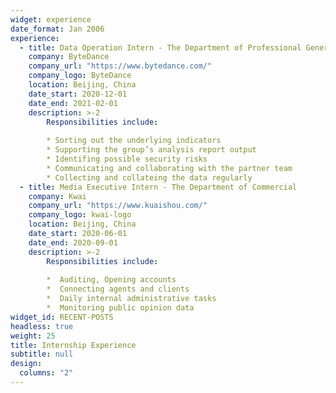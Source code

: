 ```yaml
---
widget: experience
date_format: Jan 2006
experience:
  - title: Data Operation Intern - The Department of Professional Generated Content
    company: ByteDance
    company_url: "https://www.bytedance.com/"
    company_logo: ByteDance
    location: Beijing, China
    date_start: 2020-12-01
    date_end: 2021-02-01
    description: >-2
        Responsibilities include:
        
        * Sorting out the underlying indicators 
        * Supporting the group’s analysis report output
        * Identifing possible security risks 
        * Communicating and collaborating with the partner team
        * Collecting and collateing the data regularly
  - title: Media Executive Intern - The Department of Commercial
    company: Kwai
    company_url: "https://www.kuaishou.com/"
    company_logo: kwai-logo
    location: Beijing, China
    date_start: 2020-06-01
    date_end: 2020-09-01
    description: >-2
        Responsibilities include:
        
        *  Auditing, Opening accounts
        *  Connecting agents and clients
        *  Daily internal administrative tasks
        *  Monitoring public opinion data
widget_id: RECENT-POSTS
headless: true
weight: 25
title: Internship Experience
subtitle: null
design:
  columns: "2"
---
```

